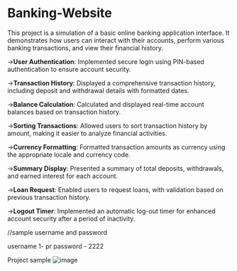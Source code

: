 ﻿# Banking-Website
This project is a simulation of a basic online banking application interface. 
It demonstrates how users can interact with their accounts, perform various banking transactions, and view their financial history.

->**User Authentication**: Implemented secure login using PIN-based authentication to ensure account security.

->**Transaction History**: Displayed a comprehensive transaction history, including deposit and withdrawal details with formatted dates.

->**Balance Calculation**: Calculated and displayed real-time account balances based on transaction history.

->**Sorting Transactions**: Allowed users to sort transaction history by amount, making it easier to analyze financial activities.

->**Currency Formatting**: Formatted transaction amounts as currency using the appropriate locale and currency code.

->**Summary Display**: Presented a summary of total deposits, withdrawals, and earned interest for each account.

->**Loan Request**: Enabled users to request loans, with validation based on previous transaction history.

->**Logout Timer**: Implemented an automatic log-out timer for enhanced account security after a period of inactivity.


//sample username and password

username 1- pr
password - 2222


Project sample 
![image](Bankist_snap.png)
